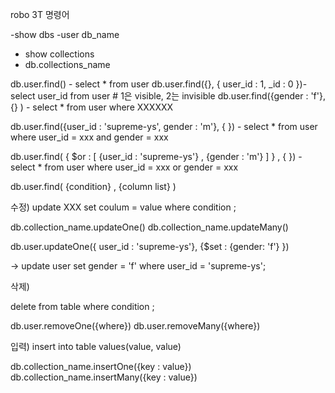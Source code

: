 robo 3T 명령어

-show dbs
-user db_name
- show collections
- db.collections_name


db.user.find() - select * from user
db.user.find({}, { user_id : 1, _id : 0 })- select user_id from user  # 1은 visible, 2는 invisible
db.user.find({gender : 'f'}, {} ) - select * from user where XXXXXX

db.user.find({user_id : 'supreme-ys', gender : 'm'}, { }) - select * from user where user_id = xxx and gender = xxx

db.user.find( { $or :  [ {user_id : 'supreme-ys'} , {gender : 'm'} ] } , { }) - select * from user where user_id = xxx or gender = xxx

db.user.find( {condition} , {column list} ) 


수정) 
update XXX
set coulum = value
where condition ;

db.collection_name.updateOne()
db.collection_name.updateMany()

db.user.updateOne({ user_id : 'supreme-ys'}, {$set : {gender: 'f'} })

->
update user
set gender = 'f'
where user_id = 'supreme-ys';



삭제)

delete from table
where condition ;

db.user.removeOne({where})
db.user.removeMany({where})

입력)
insert into table values(value, value)

db.collection_name.insertOne({key : value})
db.collection_name.insertMany({key : value})